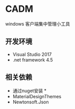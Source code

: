 ﻿# CADM
windows 客户端集中管理小工具

## 开发环境
* Visual Studio 2017
* .net framework 4.5

## 相关依赖
* 通过nuget安装 *
* MaterialDesignThemes
* Newtonsoft.Json